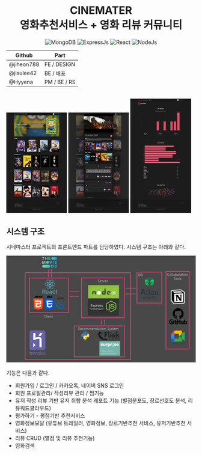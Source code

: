 <div align="center">
<h1>
CINEMATER </br>
영화추천서비스 + 영화 리뷰 커뮤니티</br>
</h1>

<img alt="MongoDB" src="https://img.shields.io/badge/MongoDB-47A248?style=for-the-badge&logo=MongoDB&logoColor=white"/> <img alt="ExpressJs" src="https://img.shields.io/badge/Express.js-A8B9CC?style=for-the-badge&logo=Node.js&logoColor=white"/> <img alt="React" src ="https://img.shields.io/badge/React-61DAFB.svg?&style=for-the-badge&logo=React&logoColor=white"/> <img alt="NodeJs" src="https://img.shields.io/badge/Node.js-339933?style=for-the-badge&logo=Node.js&logoColor=white"/>

| Github     | Part         |
| ---------- | ------------ |
| @jiheon788 | FE / DESIGN  |
| @jisulee42 | BE / 배포    |
| @Hyyena    | PM / BE / RS |

</div>

</br>

<div>
<img src="./images/home.png" width="32%"/>
<img src="./images/modal.png" width="32%"/>
<img src="./images/report.png" width="32%"/>
</div>

## 시스템 구조

시네마스터 프로젝트의 프론트엔드 파트를 담당하였다. 시스템 구조는 아래와 같다.

![system-structure](./images/system-structure.png)
</br>

기능은 다음과 같다.

- 회원가입 / 로그인 / 카카오톡, 네이버 SNS 로그인
- 회원 프로필관리/ 작성리뷰 관리 / 찜기능
- 유저 작성 리뷰 기반 유저 취향 분석 레포트 기능 (별점분포도, 장르선호도 분석, 리뷰워드클라우드)
- 평가하기 - 평점기반 추천서비스
- 영화정보모달 (유튜브 트레일러, 영화정보, 장르기반추천 서비스, 유저기반추천 서비스)
- 리뷰 CRUD (별점 및 리뷰 추천기능)
- 영화검색

